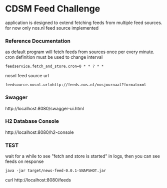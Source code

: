 # CDSM Feed Challenge 

application is designed to extend fetching feeds from multiple feed sources. for now only nos.nl feed source implemented

### Reference Documentation

as default program will fetch feeds from sources once per every minute. cron definition must be used to change interval

``feedservice.fetch_and_store.cron=0 * * ? * *``

nosnl feed source url

``feedsource.nosnl.url=http://feeds.nos.nl/nosjournaal?format=xml``

### Swagger

http://localhost:8080/swagger-ui.html

### H2 Database Console 

http://localhost:8080/h2-console
 
### TEST

wait for a while to see "fetch and store is started" in logs, then you can see feeds on response

 ``java -jar target/news-feed-0.0.1-SNAPSHOT.jar``

curl http://localhost:8080/feeds

